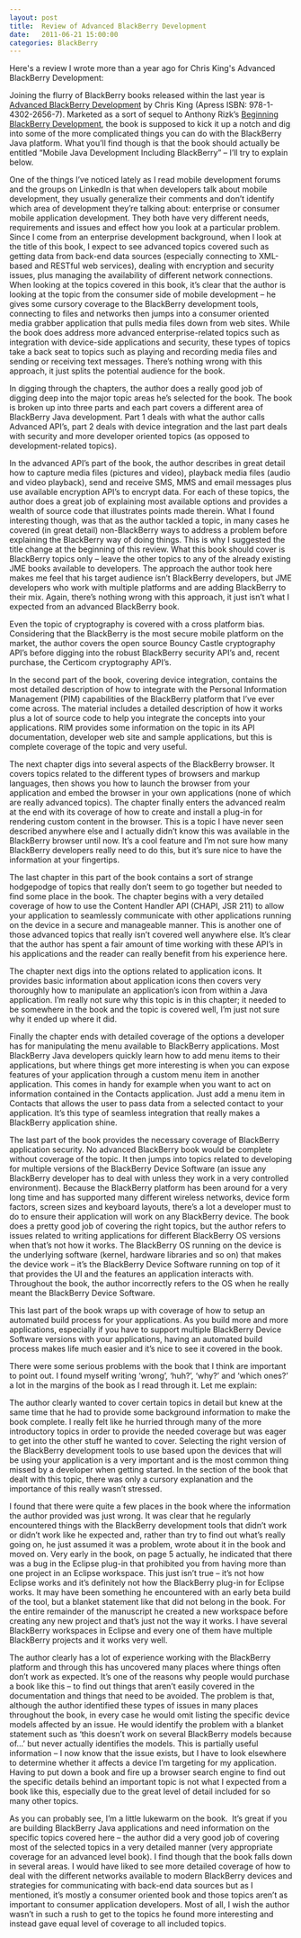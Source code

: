 ```yaml
---
layout: post
title:  Review of Advanced BlackBerry Development
date:   2011-06-21 15:00:00
categories: BlackBerry
---
```

Here's a review I wrote more than a year ago for Chris King's Advanced BlackBerry Development:

Joining the flurry of BlackBerry books released within the last year is [Advanced BlackBerry Development](http://www.amazon.com/gp/product/1430226560/ref=as_li_ss_tl?ie=UTF8&tag=mcnsof-20&linkCode=as2&camp=217145&creative=399369&creativeASIN=1430226560) by Chris King (Apress ISBN: 978-1-4302-2656-7). Marketed as a sort of sequel to Anthony Rizk’s [Beginning BlackBerry Development](http://www.amazon.com/gp/product/1430272252/ref=as_li_ss_tl?ie=UTF8&tag=mcnsof-20&linkCode=as2&camp=217145&creative=399369&creativeASIN=1430272252), the book is supposed to kick it up a notch and dig into some of the more complicated things you can do with the BlackBerry Java platform. What you’ll find though is that the book should actually be entitled “Mobile Java Development Including BlackBerry” – I’ll try to explain below.

One of the things I’ve noticed lately as I read mobile development forums and the groups on LinkedIn is that when developers talk about mobile development, they usually generalize their comments and don’t identify which area of development they’re talking about: enterprise or consumer mobile application development. They both have very different needs, requirements and issues and effect how you look at a particular problem. Since I come from an enterprise development background, when I look at the title of this book, I expect to see advanced topics covered such as getting data from back-end data sources (especially connecting to XML-based and RESTful web services), dealing with encryption and security issues, plus managing the availability of different network connections. When looking at the topics covered in this book, it’s clear that the author is looking at the topic from the consumer side of mobile development – he gives some cursory coverage to the BlackBerry development tools, connecting to files and networks then jumps into a consumer oriented media grabber application that pulls media files down from web sites. While the book does address more advanced enterprise-related topics such as integration with device-side applications and security, these types of topics take a back seat to topics such as playing and recording media files and sending or receiving text messages. There’s nothing wrong with this approach, it just splits the potential audience for the book.

In digging through the chapters, the author does a really good job of digging deep into the major topic areas he’s selected for the book. The book is broken up into three parts and each part covers a different area of BlackBerry Java development. Part 1 deals with what the author calls Advanced API’s, part 2 deals with device integration and the last part deals with security and more developer oriented topics (as opposed to development-related topics).

In the advanced API’s part of the book, the author describes in great detail how to capture media files (pictures and video), playback media files (audio and video playback), send and receive SMS, MMS and email messages plus use available encryption API’s to encrypt data. For each of these topics, the author does a great job of explaining most available options and provides a wealth of source code that illustrates points made therein. What I found interesting though, was that as the author tackled a topic, in many cases he covered (in great detail) non-BlackBerry ways to address a problem before explaining the BlackBerry way of doing things. This is why I suggested the title change at the beginning of this review. What this book should cover is BlackBerry topics only – leave the other topics to any of the already existing JME books available to developers. The approach the author took here makes me feel that his target audience isn’t BlackBerry developers, but JME developers who work with multiple platforms and are adding BlackBerry to their mix. Again, there’s nothing wrong with this approach, it just isn’t what I expected from an advanced BlackBerry book.

Even the topic of cryptography is covered with a cross platform bias. Considering that the BlackBerry is the most secure mobile platform on the market, the author covers the open source Bouncy Castle cryptography API’s before digging into the robust BlackBerry security API’s and, recent purchase, the Certicom cryptography API’s.

In the second part of the book, covering device integration, contains the most detailed description of how to integrate with the Personal Information Management (PIM) capabilities of the BlackBerry platform that I’ve ever come across. The material includes a detailed description of how it works plus a lot of source code to help you integrate the concepts into your applications. RIM provides some information on the topic in its API documentation, developer web site and sample applications, but this is complete coverage of the topic and very useful.

The next chapter digs into several aspects of the BlackBerry browser. It covers topics related to the different types of browsers and markup languages, then shows you how to launch the browser from your application and embed the browser in your own applications (none of which are really advanced topics). The chapter finally enters the advanced realm at the end with its coverage of how to create and install a plug-in for rendering custom content in the browser. This is a topic I have never seen described anywhere else and I actually didn’t know this was available in the BlackBerry browser until now. It’s a cool feature and I’m not sure how many BlackBerry developers really need to do this, but it’s sure nice to have the information at your fingertips.

The last chapter in this part of the book contains a sort of strange hodgepodge of topics that really don’t seem to go together but needed to find some place in the book. The chapter begins with a very detailed coverage of how to use the Content Handler API (CHAPI, JSR 211) to allow your application to seamlessly communicate with other applications running on the device in a secure and manageable manner. This is another one of those advanced topics that really isn’t covered well anywhere else. It’s clear that the author has spent a fair amount of time working with these API’s in his applications and the reader can really benefit from his experience here.

The chapter next digs into the options related to application icons. It provides basic information about application icons then covers very thoroughly how to manipulate an application’s icon from within a Java application. I’m really not sure why this topic is in this chapter; it needed to be somewhere in the book and the topic is covered well, I’m just not sure why it ended up where it did.

Finally the chapter ends with detailed coverage of the options a developer has for manipulating the menu available to BlackBerry applications. Most BlackBerry Java developers quickly learn how to add menu items to their applications, but where things get more interesting is when you can expose features of your application through a custom menu item in another application. This comes in handy for example when you want to act on information contained in the Contacts application. Just add a menu item in Contacts that allows the user to pass data from a selected contact to your application. It’s this type of seamless integration that really makes a BlackBerry application shine.

The last part of the book provides the necessary coverage of BlackBerry application security. No advanced BlackBerry book would be complete without coverage of the topic. It then jumps into topics related to developing for multiple versions of the BlackBerry Device Software (an issue any BlackBerry developer has to deal with unless they work in a very controlled environment). Because the BlackBerry platform has been around for a very long time and has supported many different wireless networks, device form factors, screen sizes and keyboard layouts, there’s a lot a developer must to do to ensure their application will work on any BlackBerry device. The book does a pretty good job of covering the right topics, but the author refers to issues related to writing applications for different BlackBerry OS versions when that’s not how it works. The BlackBerry OS running on the device is the underlying software (kernel, hardware libraries and so on) that makes the device work – it’s the BlackBerry Device Software running on top of it that provides the UI and the features an application interacts with. Throughout the book, the author incorrectly refers to the OS when he really meant the BlackBerry Device Software.

This last part of the book wraps up with coverage of how to setup an automated build process for your applications. As you build more and more applications, especially if you have to support multiple BlackBerry Device Software versions with your applications, having an automated build process makes life much easier and it’s nice to see it covered in the book. 

There were some serious problems with the book that I think are important to point out. I found myself writing ‘wrong’, ‘huh?’, ‘why?’ and ‘which ones?’ a lot in the margins of the book as I read through it. Let me explain:

The author clearly wanted to cover certain topics in detail but knew at the same time that he had to provide some background information to make the book complete. I really felt like he hurried through many of the more introductory topics in order to provide the needed coverage but was eager to get into the other stuff he wanted to cover. Selecting the right version of the BlackBerry development tools to use based upon the devices that will be using your application is a very important and is the most common thing missed by a developer when getting started. In the section of the book that dealt with this topic, there was only a cursory explanation and the importance of this really wasn’t stressed.

I found that there were quite a few places in the book where the information the author provided was just wrong. It was clear that he regularly encountered things with the BlackBerry development tools that didn’t work or didn’t work like he expected and, rather than try to find out what’s really going on, he just assumed it was a problem, wrote about it in the book and moved on. Very early in the book, on page 5 actually, he indicated that there was a bug in the Eclipse plug-in that prohibited you from having more than one project in an Eclipse workspace. This just isn’t true – it’s not how Eclipse works and it’s definitely not how the BlackBerry plug-in for Eclipse works. It may have been something he encountered with an early beta build of the tool, but a blanket statement like that did not belong in the book. For the entire remainder of the manuscript he created a new workspace before creating any new project and that’s just not the way it works. I have several BlackBerry workspaces in Eclipse and every one of them have multiple BlackBerry projects and it works very well.

The author clearly has a lot of experience working with the BlackBerry platform and through this has uncovered many places where things often don’t work as expected. It’s one of the reasons why people would purchase a book like this – to find out things that aren’t easily covered in the documentation and things that need to be avoided. The problem is that, although the author identified these types of issues in many places throughout the book, in every case he would omit listing the specific device models affected by an issue. He would identify the problem with a blanket statement such as ‘this doesn’t work on several BlackBerry models because of…’ but never actually identifies the models. This is partially useful information – I now know that the issue exists, but I have to look elsewhere to determine whether it affects a device I’m targeting for my application. Having to put down a book and fire up a browser search engine to find out the specific details behind an important topic is not what I expected from a book like this, especially due to the great level of detail included for so many other topics.

As you can probably see, I’m a little lukewarm on the book.  It’s great if you are building BlackBerry Java applications and need information on the specific topics covered here – the author did a very good job of covering most of the selected topics in a very detailed manner (very appropriate coverage for an advanced level book). I find though that the book falls down in several areas. I would have liked to see more detailed coverage of how to deal with the different networks available to modern BlackBerry devices and strategies for communicating with back-end data sources but as I mentioned, it’s mostly a consumer oriented book and those topics aren’t as important to consumer application developers. Most of all, I wish the author wasn’t in such a rush to get to the topics he found more interesting and instead gave equal level of coverage to all included topics.